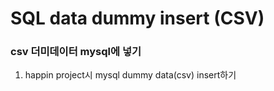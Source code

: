 # SQL data dummy insert (CSV)

### csv 더미데이터 mysql에 넣기

1. happin project시 mysql dummy data(csv) insert하기
